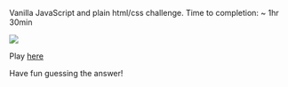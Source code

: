 Vanilla JavaScript and plain html/css challenge. 
Time to completion: ~ 1hr 30min

<img src="https://github.com/tomkingkong/Guesser-Box/guesser-box-screenshot.png" />

Play [here](https://tomkingkong.github.io/Guesser-Box/)

Have fun guessing the answer!
